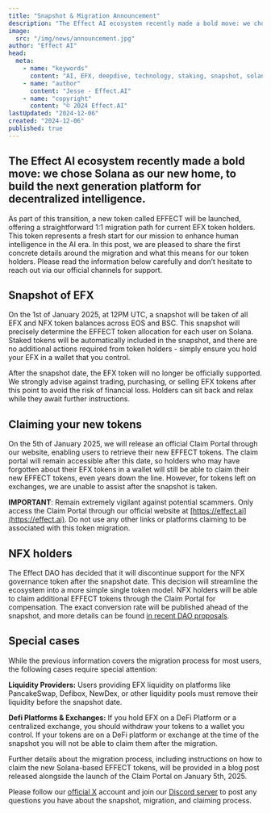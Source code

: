 ```yaml
---
title: "Snapshot & Migration Announcement"
description: "The Effect AI ecosystem recently made a bold move: we chose Solana as our new home, to build the next generation platform for decentralized intelligence. As part of this transition, a new token called EFFECT will be launched, offering a straightforward 1:1 migration path for EFX token holders. This token represents a fresh start for our mission to enhance human intelligence in the AI era. In this post, we are pleased to share the first concrete details around this migration and what this means for our token holders."
image:
  src: "/img/news/announcement.jpg"
author: "Effect AI"
head:
  meta:
    - name: "keywords"
      content: "AI, EFX, deepdive, technology, staking, snapshot, solana"
    - name: "author"
      content: "Jesse - Effect.AI"
    - name: "copyright"
      content: "© 2024 Effect.AI"
lastUpdated: "2024-12-06"
created: "2024-12-06"
published: true
---
```


## The **Effect AI** ecosystem recently made a bold move: we chose **Solana** as our new home, to build the next generation platform for decentralized intelligence.

As part of this transition, a new token called EFFECT will be launched, offering a straightforward 1:1 migration path for current EFX token holders. This token represents a fresh start for our mission to enhance human intelligence in the AI era. In this post, we are pleased to share the first concrete details around the migration and what this means for our token holders. Please read the information below carefully and don’t hesitate to reach out via our official channels for support.

## Snapshot of EFX

On the 1st of January 2025, at 12PM UTC, a snapshot will be taken of all EFX and NFX token balances across EOS and BSC. This snapshot will precisely determine the EFFECT token allocation for each user on Solana. Staked tokens will be automatically included in the snapshot, and there are no additional actions required from token holders - simply ensure you hold your EFX in a wallet that you control.

After the snapshot date, the EFX token will no longer be officially supported. We strongly advise against trading, purchasing, or selling EFX tokens after this point to avoid the risk of financial loss. Holders can sit back and relax while they await further instructions.

## Claiming your new tokens

On the 5th of January 2025, we will release an official Claim Portal through our website, enabling users to retrieve their new EFFECT tokens. The claim portal will remain accessible after this date, so holders who may have forgotten about their EFX tokens in a wallet will still be able to claim their new EFFECT tokens, even years down the line. However, for tokens left on exchanges, we are unable to assist after the snapshot is taken.

**IMPORTANT**: Remain extremely vigilant against potential scammers. Only access the Claim Portal through our official website at [https://effect.ai](https://effect.ai). Do not use any other links or platforms claiming to be associated with this token migration.

## NFX holders

The Effect DAO has decided that it will discontinue support for the NFX governance token after the snapshot date. This decision will streamline the ecosystem into a more simple single token model. NFX holders will be able to claim additional EFFECT tokens through the Claim Portal for compensation. The exact conversion rate will be published ahead of the snapshot, and more details can be found <a href="https://dao.effect.network/proposals" target="_blank">in recent DAO proposals</a>.

## Special cases

While the previous information covers the migration process for most users, the following cases require special attention:

**Liquidity Providers:**
Users providing EFX liquidity on platforms like PancakeSwap, Defibox, NewDex, or other liquidity pools must remove their liquidity before the snapshot date.

**Defi Platforms & Exchanges:**
If you hold EFX on a DeFi Platform or a centralized exchange, you should withdraw your tokens to a wallet you control. If your tokens are on a DeFi platform or exchange at the time of the snapshot you will not be able to claim them after the migration.

Further details about the migration process, including instructions on how to claim the new Solana-based EFFECT tokens, will be provided in a blog post released alongside the launch of the Claim Portal on January 5th, 2025.

Please follow our <a href="https://x.com/effectaix" target="_blank">official X</a> account and join our <a href="https://discord.gg/effectnetwork" target="_blank">Discord server</a> to post any questions you have about the snapshot, migration, and claiming process.
